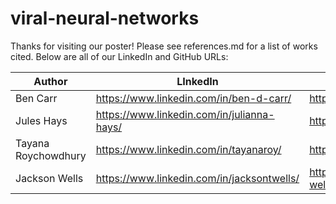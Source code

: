 # viral-neural-networks


Thanks for visiting our poster! Please see references.md for a list of works cited. Below are all of our LinkedIn and GitHub URLs:

| Author  | LInkedIn | GitHub |
| ------------- | ------------- | ------------- |
| Ben Carr  | https://www.linkedin.com/in/ben-d-carr/  | https://github.com/Bendycar |
| Jules Hays  | https://www.linkedin.com/in/julianna-hays/  | https://github.com/julhays |
| Tayana Roychowdhury  | https://www.linkedin.com/in/tayanaroy/  | https://github.com/troycho |
| Jackson Wells  | https://www.linkedin.com/in/jacksontwells/  | https://github.com/jackson-wells |
